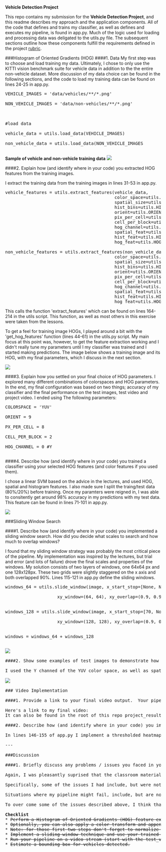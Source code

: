 **Vehicle Detection Project**

This repo contains my submission for the <strong>Vehicle Detection Project</strong>, and this readme describes my approach and the application components. All of the code that defines and trains my classifier, as well as defines and executes my pipeline, is found in app.py. Much of the logic used for loading and processing data was deligated to the utils.py file. The subsequent sections outline how these components fulfill the requirements defined in the project <a href='https://review.udacity.com/#!/rubrics/513/view' target='_blank'>rubric</a>.

[//]: # (Image References)
[point1]: output_images/car_not_car.png "training data sample"
[point2]: output_images/hog_exploration.png "Car HOG"
[point3]: output_images/training.png "Training Results"
[point4]: output_images/window.png "Window Grid"
[point5]: output_images/pipe.png "Pipeline output"

[point5_1]: output_images/point5_1.png "Sliding Window"
[point6]: output_images/point6.png "Final Result"
[bad_result]: output_images/bad_result.png "Bad results"


###Histogram of Oriented Gradients (HOG)
####1. Data
My first step was to choose and load training my data. Ultimately, I chose to only use the KITTI vision benchmark suite for vehicle data in addition to the the entire non-vehicle dataset. More discussion of my data choice can be found in the following sections, and the code to load my training data can be found on lines 24-25 in app.py. 
<pre>
VEHICLE_IMAGES = 'data/vehicles/**/*.png'<br>
NON_VEHICLE_IMAGES = 'data/non-vehicles/**/*.png'<br>
<br>
#load data<br>
vehicle_data = utils.load_data(VEHICLE_IMAGES)<br>
non_vehicle_data = utils.load_data(NON_VEHICLE_IMAGES<br>
</pre>

<strong>Sample of vehicle and non-vehicle training data</strong>
<img src='https://github.com/joshpierro/self-driving-car/blob/master/p5/output_images/car_not_car.png'>

####2. Explain how (and identify where in your code) you extracted HOG features from the training images.

I extract the training data from the training images in lines 31-53 in app.py.

<pre>
vehicle_features = utils.extract_features(vehicle_data,
                                          color_space=utils.COLORSPACE,
                                          spatial_size=utils.SPATIAL_SIZE,
                                          hist_bins=utils.HIST_BINS,
                                          orient=utils.ORIENT,
                                          pix_per_cell=utils.PX_PER_CELL,
                                          cell_per_block=utils.CELL_PER_BLOCK,
                                          hog_channel=utils.HOG_CHANNEL,
                                          spatial_feat=utils.SPATIAL_FEATURES,
                                          hist_feat=utils.HIST_FEATURES,
                                          hog_feat=utils.HOG_FEATURES)

non_vehicle_features = utils.extract_features(non_vehicle_data,
                                          color_space=utils.COLORSPACE,
                                          spatial_size=utils.SPATIAL_SIZE,
                                          hist_bins=utils.HIST_BINS,
                                          orient=utils.ORIENT,
                                          pix_per_cell=utils.PX_PER_CELL,
                                          cell_per_block=utils.CELL_PER_BLOCK,
                                          hog_channel=utils.HOG_CHANNEL,
                                          spatial_feat=utils.SPATIAL_FEATURES,
                                          hist_feat=utils.HIST_FEATURES,
                                          hog_feat=utils.HOG_FEATURES)
</pre>

This calls the function 'extract_features' which can be found on lines 164-214 in the utils script. This function, as well as most others in this exercise were taken from the lessons.   

To get a feel for training image HOGs, I played around a bit with the 'get_hog_features' function (lines 44-61) in the utils.py script. My main focus at this point was, however, to get the feature extraction working and I didn't really tune my parameters until I my classifier was trained and I started making predictions. The image below shows a training image and its HOG, with my final parameters, which I discuss in the next section. 

<img src='https://github.com/joshpierro/self-driving-car/blob/master/p5/output_images/hog_exploration.png'>


####3. Explain how you settled on your final choice of HOG parameters.
I explored many different combinations of colorspaces and HOG parameters. In the end, my final configuration was based on two things; accuracy of my classifier and the final performance on the test images, test video and project video. I ended using The following parameters:
<pre>
COLORSPACE = 'YUV' <br>
ORIENT = 9 <br>
PX_PER_CELL = 8 <br>
CELL_PER_BLOCK = 2 <br>
HOG_CHANNEL = 0 #Y <br>
</pre>

####4. Describe how (and identify where in your code) you trained a classifier using your selected HOG features (and color features if you used them).

I chose a linear SVM based on the advice in the lectures, and used HOG, spatial and histogram features. I also made sure I split the traing/test data (80%/20%) before training. Once my paramters were reigned in, I was able to consitently get around 98% accuracy in my predictions with my test data. This feature can be found in lines 71-101 in app.py. 

<img src='https://github.com/joshpierro/self-driving-car/blob/master/p5/output_images/training.png'>


###Sliding Window Search

####1. Describe how (and identify where in your code) you implemented a sliding window search.  How did you decide what scales to search and how much to overlap windows?

I found that my sliding window strategy was probably the most critical piece of the pipeline. My implementation was inspired by the lectures, but trial and error (and lots of failure) drove the final scales and properties of the windows. My solution consists of two layers of windows, one 64x64 px and one 128x128px. These two grids were slightly staggered on the x axis and both overlapped 90%. Lines 115-121 in app.py define the sliding windows. 

<pre>
windows_64 = utils.slide_window(image, x_start_stop=[None, None], y_start_stop=[375, 430],<br>
                    xy_window=(64, 64), xy_overlap=(0.9, 0.9))<br>

windows_128 = utils.slide_window(image, x_start_stop=[70, None], y_start_stop=[375, 560],<br>
                    xy_window=(128, 128), xy_overlap=(0.9, 0.9))<br>

windows = windows_64 + windows_128
<pre>

<img src='https://github.com/joshpierro/self-driving-car/blob/master/p5/output_images/windows.png'>

####2. Show some examples of test images to demonstrate how your pipeline is working.  What did you do to optimize the performance of your classifier?

I used the Y channed of the YUV color space, as well as spatially binned color and histograms of color when extracting my HOG features. Again, the sliding window size, overlap and placement made a tremendious difference. Finally, playing with the threshold to prevent false positives was helpful. Select images from my pipeline can be found below. 

<img src='https://github.com/joshpierro/self-driving-car/blob/master/p5/output_images/pipe.png'>

### Video Implementation

####1. Provide a link to your final video output.  Your pipeline should perform reasonably well on the entire project video (somewhat wobbly or unstable bounding boxes are ok as long as you are identifying the vehicles most of the time with minimal false positives.)

Here's a link to my final video: 
It can also be found in the root of this repo project_results.mp4

####2. Describe how (and identify where in your code) you implemented some kind of filter for false positives and some method for combining overlapping bounding boxes.

In lines 146-155 of app.py I implement a thresholded heatmap to identify and and label vehicle positions. This was my main strategy for reducing false positives. I then constructed bounding boxes to cover the area of each blob detected. A richer strategy might include aggregating the results from adjacent frames in the video and set a threshold on that. This would certainly cull out more anomolies. 

---

###Discussion

####1. Briefly discuss any problems / issues you faced in your implementation of this project.  Where will your pipeline likely fail?  What could you do to make it more robust?

Again, I was pleasantly suprised that the classroom materials aligned so closely with this exercise and if you followed them you could get 80% of an end to end solution. That said, there were lots of stumbling blocks along the way, lots of trial and error was needed to get it working and my solution is far from perfect. 

Specifically, some of the issues I had include, but were not limited to; selecting the right training data, scaling my images and implementing the HOG extractions for the first time. 

Situations where my pipeline might fail, include, but are not limited to: night time driving, inclimate weather, different driving conditions (super urban,super rural), switching lanes and objects unknown to the classifier, like a motorcyle, cyclist or cow crossing the road. 

To over come some of the issues described above, I think that more training data could help. For example, images if vehicles and non vehicles in inclimate weather and night time conditions. Also, a hardened strategy (more dimensions) for creating my heatmaps (using adjacent frames) would also help. 

<strong>Checklist</strong>
* <del>Perform a Histogram of Oriented Gradients (HOG) feature extraction on a labeled training set of images and train a classifier Linear SVM classifier</del>
* <del>Optionally, you can also apply a color transform and append binned color features, as well as histograms of color, to your HOG feature vector. </del>
* <del>Note: for those first two steps don't forget to normalize your features and randomize a selection for training and testing.</del>
* <del>Implement a sliding-window technique and use your trained classifier to search for vehicles in images.</del>
* <del>Run your pipeline on a video stream (start with the test_video.mp4 and later implement on full project_video.mp4) and create a heat map of recurring detections frame by frame to reject outliers and follow detected vehicles.</del>
* <del>Estimate a bounding box for vehicles detected.</del>


